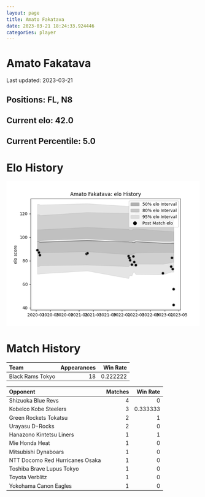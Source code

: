```yaml
---  
layout: page  
title: Amato Fakatava  
date: 2023-03-21 18:24:33.924446  
categories: player  
---
```

# Amato Fakatava


Last updated: 2023-03-21
## Positions: FL, N8

## Current elo: 42.0

## Current Percentile: 5.0

# Elo History


![elo history](history_AmatoFakatava.png)
# Match History


| Team             |   Appearances |   Win Rate |
|:-----------------|--------------:|-----------:|
| Black Rams Tokyo |            18 |   0.222222 |

| Opponent                        |   Matches |   Win Rate |
|:--------------------------------|----------:|-----------:|
| Shizuoka Blue Revs              |         4 |   0        |
| Kobelco Kobe Steelers           |         3 |   0.333333 |
| Green Rockets Tokatsu           |         2 |   1        |
| Urayasu D-Rocks                 |         2 |   0        |
| Hanazono Kintetsu Liners        |         1 |   1        |
| Mie Honda Heat                  |         1 |   0        |
| Mitsubishi Dynaboars            |         1 |   0        |
| NTT Docomo Red Hurricanes Osaka |         1 |   0        |
| Toshiba Brave Lupus Tokyo       |         1 |   0        |
| Toyota Verblitz                 |         1 |   0        |
| Yokohama Canon Eagles           |         1 |   0        |